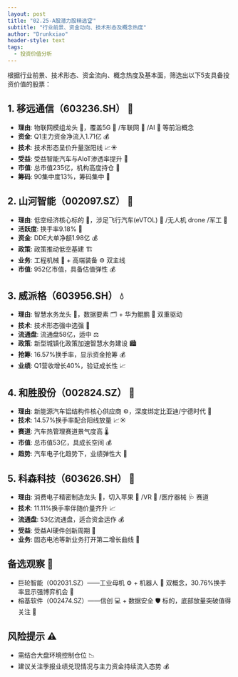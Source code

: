 ```yaml
---
layout: post
title: "02.25-A股潜力股精选🏆"
subtitle: "行业前景、资金动向、技术形态及概念热度"
author: "Drunkxiao"
header-style: text
tags:
  - 投资价值分析
---
```



根据行业前景、技术形态、资金流向、概念热度及基本面，筛选出以下5支具备投资价值的股票：

## 1. 移远通信（603236.SH） 📶

*   **理由**: 物联网模组龙头 🥇，覆盖5G 📡 /车联网 🚗 /AI 🧠 等前沿概念
*   **资金**: Q1主力资金净流入1.71亿 💰
*   **技术**: 技术形态呈价升量涨阳线 📈☀️
*   **受益**: 受益智能汽车与AIoT渗透率提升 🚀
*   **市值**: 总市值235亿，机构高度持仓 🏢
*   **筹码**: 90集中度13%，筹码集中 🤝

## 2. 山河智能（002097.SZ） 🚁

*   **理由**: 低空经济核心标的 🎯，涉足飞行汽车(eVTOL) 🚖 /无人机  drone /军工 🚀
*   **活跃度**: 换手率9.18% 🏃
*   **资金**: DDE大单净额1.98亿 💰
*   **政策**: 政策推动低空基建 🏗️
*   **业务**: 工程机械 🚜 + 高端装备 ⚙️ 双主线
*   **市值**: 952亿市值，具备估值弹性 💰

## 3. 威派格（603956.SH） 💧

*   **理由**: 智慧水务龙头 🥇，数据要素 🗂️ + 华为鲲鹏 🤝 双重驱动
*   **技术**: 技术形态强中选强 💪
*   **流通盘**: 流通盘58亿，适中 ⚖️
*   **政策**: 新型城镇化政策加速智慧水务建设 🏙️
*   **抢筹**: 16.57%换手率，显示资金抢筹 💰
*   **业绩**: Q1营收增长40%，验证成长性 📈

## 4. 和胜股份（002824.SZ） 🚗

*   **理由**: 新能源汽车铝结构件核心供应商 ⚙️，深度绑定比亚迪/宁德时代 🤝
*   **技术**: 14.57%换手率配合阳线放量 📈☀️
*   **赛道**: 汽车热管理赛道景气度高 🌡️
*   **市值**: 总市值53亿，具成长空间 💰
*   **趋势**: 汽车电子化趋势下，业绩弹性大 🚀

## 5. 科森科技（603626.SH） 📱

*   **理由**: 消费电子精密制造龙头 🥇，切入苹果 🍎 /VR 🥽 /医疗器械 🩺 赛道
*   **技术**: 11.11%换手率伴随价量齐升 📈
*   **流通盘**: 53亿流通盘，适合资金运作 💰
*   **受益**: 受益AI硬件创新周期 🧠
*   **业务**: 固态电池等新业务打开第二增长曲线 🔋

## 备选观察 👀

*   巨轮智能（002031.SZ）——工业母机 ⚙️ + 机器人 🤖 双概念，30.76%换手率显示强博弈机会 🎲
*   榕基软件（002474.SZ）——信创 💻 + 数据安全 🛡️ 标的，底部放量突破值得关注 🚀

## 风险提示 ⚠️

*   需结合大盘环境控制仓位 📉
*   建议关注季报业绩兑现情况与主力资金持续流入态势 💰